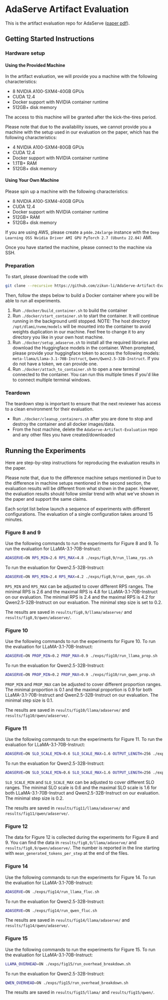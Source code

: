 # AdaServe Artifact Evaluation
This is the artifact evaluation repo for AdaServe ([paper pdf](eurosys-adaserve.pdf)).

## Getting Started Instructions

### Hardware setup

#### Using the Provided Machine

In the artifact evaluation, we will provide you a machine with the following characteristics:
- 8 NVIDIA A100-SXM4-40GB GPUs
- CUDA 12.4
- Docker support with NVIDIA container runtime
- 512GB+ disk memory

The access to this machine will be granted after the kick-the-tires period.

Please note that due to the availability issues, we cannot provide you a machine with the setup used in our evaluation on the paper, which has the following characteristics:
- 4 NVIDIA A100-SXM4-80GB GPUs
- CUDA 12.4
- Docker support with NVIDIA container runtime
- 1.1TB+ RAM
- 512GB+ disk memory

#### Using Your Own Machine
Please spin up a machine with the following characteristics:
- 8 NVIDIA A100-SXM4-40GB GPUs
- CUDA 12.4
- Docker support with NVIDIA container runtime
- 512GB+ RAM
- 512GB+ disk memory

If you are using AWS, please create a `p4de.24xlarge` instance with the `Deep Learning OSS Nvidia Driver AMI GPU PyTorch 2.7 (Ubuntu 22.04)` AMI.

Once you have started the machine, please connect to the machine via SSH. 

### Preparation
To start, please download the code with 

```bash
git clone --recursive https://github.com/zikun-li/AdaServe-Artifact-Evaluation.git
```

Then, follow the steps below to build a Docker container where you will be able to run all experiments.

1. Run `./docker/build_container.sh` to build the container
2. Run `./docker/start_container.sh` to start the container. It will continue running in the background until stopped. NOTE: The host directory `/opt/dlami/nvme/models` will be mounted into the container to avoid weights duplication in our machine. Feel free to change it to any directory you like in your own host machine.
3. Run `./docker/setup_adaserve.sh` to install all the required libraries and download the Huggingface models in the container. When prompted, please provide your huggingface token to access the following models: `meta-llama/Llama-3.1-70B-Instruct`, `Qwen/Qwen2.5-32B-Instruct`. If you do not have a token, we can provide one.
4. Run `./docker/attach_to_container.sh` to open a new terminal connected to the container. You can run this multiple times if you'd like to connect multiple terminal windows.

### Teardown
The teardown step is important to ensure that the next reviewer has access to a clean environment for their evaluation.

- Run `./docker/cleanup_containers.sh` after you are done to stop and destroy the container and all docker images/data.
- From the host machine, delete the `AdaServe-Artifact-Evaluation` repo and any other files you have created/downloaded

## Running the Experiments

Here are step-by-step instructions for reproducing the evaluation results in the paper. 

Please note that, due to the difference machine setups mentioned in Due to the difference in machine setups mentioned in the second section, the evaluation results will be different from what shown in the paper. However, the evaluation results should follow similar trend with what we've shown in the paper and support the same claims.

Each script list below launch a sequence of experiments with different configurations. The evaluation of a single configuration takes around 15 minutes.

### Figure 8 and 9

Use the following commands to run the experiments for Figure 8 and 9. To run the evaluation for LLaMA-3.1-70B-Instruct:

```bash
ADASERVE=ON RPS_MIN=2.6 RPS_MAX=4.8 ./exps/fig8,9/run_llama_rps.sh
```

To run the evaluation for Qwen2.5-32B-Instruct:

```bash
ADASERVE=ON RPS_MIN=2.4 RPS_MAX=4.2 ./exps/fig8,9/run_qwen_rps.sh
```

`RPS_MIN` and `RPS_MAX` can be adjusted to cover different RPS ranges. The minimal RPS is 2.6 and the maximal RPS is 4.8 for LLaMA-3.1-70B-Instruct on our evaluation. The minimal RPS is 2.4 and the maximal RPS is 4.2 for Qwen2.5-32B-Instruct on our evaluation. The minimal step size is set to 0.2.


The results are saved in `results/fig8,9/llama/adaserve/` and `results/fig8,9/qwen/adaserve/`.

### Figure 10

Use the following commands to run the experiments for Figure 10. To run the evaluation for LLaMA-3.1-70B-Instruct:

```bash
ADASERVE=ON PROP_MIN=0.2 PROP_MAX=0.9 ./exps/fig10/run_llama_prop.sh
```

To run the evaluation for Qwen2.5-32B-Instruct:

```bash
ADASERVE=ON PROP_MIN=0.2 PROP_MAX=0.9 ./exps/fig10/run_qwen_prop.sh
``` 

`PROP_MIN` and `PROP_MAX` can be adjusted to cover different proportion ranges. The minimal proportion is 0.1 and the maximal proportion is 0.9 for both LLaMA-3.1-70B-Instruct and Qwen2.5-32B-Instruct on our evaluation. The minimal step size is 0.1.

The results are saved in `results/fig10/llama/adaserve/` and `results/fig10/qwen/adaserve/`.

### Figure 11

Use the following commands to run the experiments for Figure 11. To run the evaluation for LLaMA-3.1-70B-Instruct:

```bash
ADASERVE=ON SLO_SCALE_MIN=0.6 SLO_SCALE_MAX=1.6 OUTPUT_LENGTH=256 ./exps/fig11/run_llama_slo.sh
```

To run the evaluation for Qwen2.5-32B-Instruct:

```bash
ADASERVE=ON SLO_SCALE_MIN=0.6 SLO_SCALE_MAX=1.6 OUTPUT_LENGTH=256 ./exps/fig11/run_qwen_slo.sh
```

`SLO_SCALE_MIN` and `SLO_SCALE_MAX` can be adjusted to cover different SLO ranges. The minimal SLO scale is 0.6 and the maximal SLO scale is 1.6 for both LLaMA-3.1-70B-Instruct and Qwen2.5-32B-Instruct on our evaluation. The minimal step size is 0.2.

The results are saved in `results/fig11/llama/adaserve/` and `results/fig11/qwen/adaserve/`.

### Figure 12

The data for Figure 12 is collected during the experiments for Figure 8 and 9. You can find the data in `results/fig8,9/llama/adaserve/` and `results/fig8,9/qwen/adaserve/`. The number is reported in the line starting with `mean_generated_tokens_per_step` at the end of the files.

### Figure 14   

Use the following commands to run the experiments for Figure 14. To run the evaluation for LLaMA-3.1-70B-Instruct:

```bash
ADASERVE=ON ./exps/fig14/run_llama_fluc.sh
```

To run the evaluation for Qwen2.5-32B-Instruct:

```bash
ADASERVE=ON ./exps/fig14/run_qwen_fluc.sh
```

The results are saved in `results/fig14/llama/adaserve/` and `results/fig14/qwen/adaserve/`.

### Figure 15

Use the following commands to run the experiments for Figure 15. To run the evaluation for LLaMA-3.1-70B-Instruct:

```bash
LLAMA_OVERHEAD=ON ./exps/fig15/run_overhead_breakdown.sh
```

To run the evaluation for Qwen2.5-32B-Instruct:

```bash
QWEN_OVERHEAD=ON ./exps/fig15/run_overhead_breakdown.sh
```

The results are saved in `results/fig15/llama/` and `results/fig15/qwen/`.
